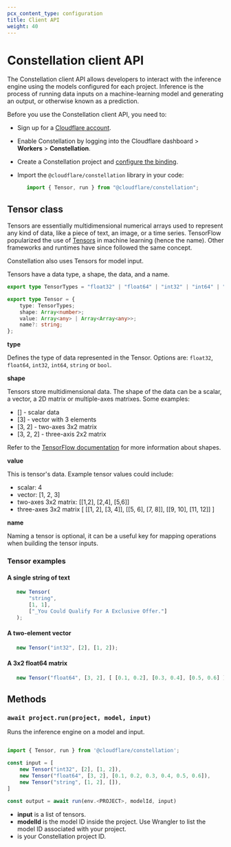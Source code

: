 ```yaml
---
pcx_content_type: configuration
title: Client API
weight: 40
---
```


# Constellation client API

The Constellation client API allows developers to interact with the inference engine using the models configured for each project. Inference is the process of running data inputs on a machine-learning model and generating an output, or otherwise known as a prediction.

Before you use the Constellation client API, you need to:

* Sign up for a [Cloudflare account](https://dash.cloudflare.com/sign-up).
* Enable Constellation by logging into the Cloudflare dashboard > **Workers** > **Constellation**.
* Create a Constellation project and [configure the binding](/constellation/platform/wrangler/#bindings).
* Import the `@cloudflare/constellation` library in your code:

   ```javascript
      import { Tensor, run } from "@cloudflare/constellation";
   ```

## Tensor class

Tensors are essentially multidimensional numerical arrays used to represent any kind of data, like a piece of text, an image, or a time series. TensorFlow popularized the use of [Tensors](https://www.tensorflow.org/guide/tensor) in machine learning (hence the name). Other frameworks and runtimes have since followed the same concept.

Constellation also uses Tensors for model input.

Tensors have a data type, a shape, the data, and a name.

```typescript
export type TensorTypes = "float32" | "float64" | "int32" | "int64" | "string" | "bool";

export type Tensor = {
    type: TensorTypes;
    shape: Array<number>;
    value: Array<any> | Array<Array<any>>;
    name?: string;
};
```

**type**

Defines the type of data represented in the Tensor. Options are: `float32`, `float64`, `int32`, `int64`, `string` or `bool`.

**shape**

Tensors store multidimensional data. The shape of the data can be a scalar, a vector, a 2D matrix or multiple-axes matrixes. Some examples:

* [] - scalar data
* [3] - vector with 3 elements
* [3, 2] - two-axes 3x2 matrix
* [3, 2, 2] - three-axis 2x2 matrix

Refer to the [TensorFlow documentation](https://www.tensorflow.org/guide/tensor) for more information about shapes.

**value**

This is tensor's data. Example tensor values could include:

* scalar: 4
* vector: [1, 2, 3]
* two-axes 3x2 matrix: [[1,2], [2,4], [5,6]]
* three-axes 3x2 matrix [ [[1, 2], [3, 4]], [[5, 6], [7, 8]], [[9, 10], [11, 12]] ]

**name**

Naming a tensor is optional, it can be a useful key for mapping operations when building the tensor inputs.

### Tensor examples

#### A single string of text

```javascript
   new Tensor(
       "string",
       [1, 1],
       ["_You Could Qualify For A Exclusive Offer."]
   );
```

#### A two-element vector

```javascript
   new Tensor("int32", [2], [1, 2]);
```

#### A 3x2 float64 matrix

```javascript
   new Tensor("float64", [3, 2], [ [0.1, 0.2], [0.3, 0.4], [0.5, 0.6] ]);
```

## Methods

### `await project.run(project, model, input)`

Runs the inference engine on a model and input.

```javascript

import { Tensor, run } from '@cloudflare/constellation';

const input = [
    new Tensor("int32", [2], [1, 2]),
    new Tensor("float64", [3, 2], [0.1, 0.2, 0.3, 0.4, 0.5, 0.6]),
    new Tensor("string", [1, 2], []),
]

const output = await run(env.<PROJECT>, modelId, input)
```

* **input** is a list of tensors.
* **modelId** is the model ID inside the project. Use Wrangler to list the model ID associated with your project.
* **<PROJECT>** is your Constellation project ID.

